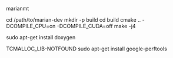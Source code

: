 marianmt

cd /path/to/marian-dev
mkdir -p build
cd build
cmake .. -DCOMPILE_CPU=on -DCOMPILE_CUDA=off
make -j4

sudo apt-get install doxygen

TCMALLOC_LIB-NOTFOUND
sudo apt-get install google-perftools